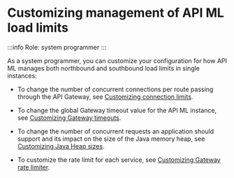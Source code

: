 # Customizing management of API ML load limits 

:::info Role: system programmer
::: 

As a system programmer, you can customize your configuration for how API ML manages both northbound and southbound load limits in single instances:

 * To change the number of concurrent connections per route passing through the API Gateway, see [Customizing connection limits](./configuration-connection-limits.md).

 * To change the global Gateway timeout value for the API ML instance, see [Customizing Gateway timeouts](./configuration-gateway-timeouts.md).
  
 * To change the number of concurrent requests an application should support and its impact on the size of the Java memory heap, see [Customizing Java Heap sizes](./configuration-customizing-java-heap-sizes.md).

 * To customize the rate limit for each service, see [Customizing Gateway rate limiter](./customizing-gateway-rate-limiter.md).

